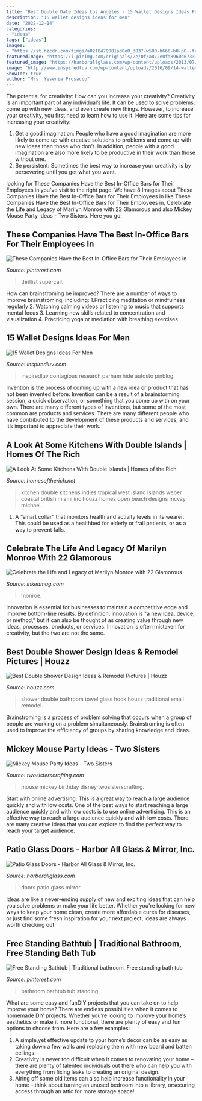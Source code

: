 ```yaml
---
title: "Best Double Date Ideas Los Angeles - 15 Wallet Designs Ideas For Men"
description: "15 wallet designs ideas for men"
date: "2022-12-14"
categories:
- "ideas"
tags: ["ideas"]
images:
- "https://st.hzcdn.com/fimgs/a0218479001ad0e0_3037-w500-h666-b0-p0--traditional-bathroom.jpg"
featuredImage: "https://i.pinimg.com/originals/2e/0f/a8/2e0fa8960d673332bc7e80fd920eaeb2.png"
featured_image: "https://harborallglass.com/wp-content/uploads/2013/07/911.jpg"
image: "http://www.inspiredluv.com/wp-content/uploads/2016/09/14-wallet-designs-ideas-683x1024.jpg"
ShowToc: true
author: "Mrs. Yesenia Prosacco"
---
```



The potential for creativity: How can you increase your creativity?
Creativity is an important part of any individual’s life. It can be used to solve problems, come up with new ideas, and even create new things. However, to increase your creativity, you first need to learn how to use it. Here are some tips for increasing your creativity: 
1. Get a good imagination: People who have a good imagination are more likely to come up with creative solutions to problems and come up with new ideas than those who don’t. In addition, people with a good imagination are also more likely to be productive in their work than those without one. 
2. Be persistent: Sometimes the best way to increase your creativity is by persevering until you get what you want.

	

		
looking for These Companies Have the Best In-Office Bars for Their Employees in you've visit to the right page. We have 8 Images about These Companies Have the Best In-Office Bars for Their Employees in like These Companies Have the Best In-Office Bars for Their Employees in, Celebrate the Life and Legacy of Marilyn Monroe with 22 Glamorous and also Mickey Mouse Party Ideas - Two Sisters. Here you go:
		
    
## These Companies Have The Best In-Office Bars For Their Employees In

<img loading=lazy src="https://i.pinimg.com/originals/2e/0f/a8/2e0fa8960d673332bc7e80fd920eaeb2.png" onerror="this.onerror=null;this.src='https://tse3.mm.bing.net/th?id=OIP.6YeW2UGPLmMPzwy70MvqyQHaFB&amp;pid=15.1';" alt="These Companies Have the Best In-Office Bars for Their Employees in">

_Source: pinterest.com_

>thrillist supercall. 

	

How can brainstroming be improved?
There are a number of ways to improve brainstroming, including: 
1.Practicing meditation or mindfulness regularly 
2. Watching calming videos or listening to music that supports mental focus 
3. Learning new skills related to concentration and visualization 
4. Practicing yoga or mediation with breathing exercises 

    
## 15 Wallet Designs Ideas For Men

<img loading=lazy src="http://www.inspiredluv.com/wp-content/uploads/2016/09/14-wallet-designs-ideas-683x1024.jpg" onerror="this.onerror=null;this.src='https://tse1.mm.bing.net/th?id=OIP.CILaBzHaFImF9bgFdVC4SwHaLG&amp;pid=15.1';" alt="15 Wallet Designs Ideas For Men">

_Source: inspiredluv.com_

>inspiredluv contagious research parham hide autosto pinblog. 

	

Invention is the process of coming up with a new idea or product that has not been invented before. Invention can be a result of a brainstorming session, a quick observation, or something that you come up with on your own. There are many different types of inventions, but some of the most common are products and services. There are many different people who have contributed to the development of these products and services, and it’s important to appreciate their work.

    
## A Look At Some Kitchens With Double Islands | Homes Of The Rich

<img loading=lazy src="http://homesoftherich.net/wp-content/uploads/2014/01/Screen-shot-2014-01-25-at-5.42.04-PM.png" onerror="this.onerror=null;this.src='https://tse3.mm.bing.net/th?id=OIP.uq4EEdpVCD4wjrrBoupB2wHaFK&amp;pid=15.1';" alt="A Look At Some Kitchens With Double Islands | Homes of the Rich">

_Source: homesoftherich.net_

>kitchen double kitchens indies tropical west island islands weber coastal british miami inc houzz homes open beach designs mcvay michael. 

	

1. A “smart collar” that monitors health and activity levels in its wearer. This could be used as a healthbed for elderly or frail patients, or as a way to prevent falls. 

    
## Celebrate The Life And Legacy Of Marilyn Monroe With 22 Glamorous

<img loading=lazy src="https://www.inkedmag.com/.image/t_share/MTY1ODkxMjIyMDIyMzk5Mzcw/marilyn-monroe-fb.jpg" onerror="this.onerror=null;this.src='https://tse3.mm.bing.net/th?id=OIP.K0zTLxbVj95xRSgrbTV-jAHaD4&amp;pid=15.1';" alt="Celebrate the Life and Legacy of Marilyn Monroe with 22 Glamorous">

_Source: inkedmag.com_

>monroe. 

	

Innovation is essential for businesses to maintain a competitive edge and improve bottom-line results. By definition, innovation is "a new idea, device, or method," but it can also be thought of as creating value through new ideas, processes, products, or services. Innovation is often mistaken for creativity, but the two are not the same.

    
## Best Double Shower Design Ideas &amp; Remodel Pictures | Houzz

<img loading=lazy src="https://st.hzcdn.com/fimgs/a0218479001ad0e0_3037-w500-h666-b0-p0--traditional-bathroom.jpg" onerror="this.onerror=null;this.src='https://tse3.mm.bing.net/th?id=OIP.GWJdVwiCzaGL8B5W3iVnEwHaJ3&amp;pid=15.1';" alt="Best Double Shower Design Ideas &amp; Remodel Pictures | Houzz">

_Source: houzz.com_

>shower double bathroom towel glass hook houzz traditional email remodel. 

	

Brainstroming is a process of problem solving that occurs when a group of people are working on a problem simultaneously. Brainstroming is often used to improve the efficiency of groups by sharing knowledge and ideas.

    
## Mickey Mouse Party Ideas - Two Sisters

<img loading=lazy src="https://www.twosisterscrafting.com/wp-content/uploads/2014/02/mickey-mouse-party-ideas-featured.jpg" onerror="this.onerror=null;this.src='https://tse4.mm.bing.net/th?id=OIP.kkboZCD6dl4-EQ30dUHSJgHaHa&amp;pid=15.1';" alt="Mickey Mouse Party Ideas - Two Sisters">

_Source: twosisterscrafting.com_

>mouse mickey birthday disney twosisterscrafting. 

	

Start with online advertising: This is a great way to reach a large audience quickly and with low costs.
One of the best ways to start reaching a large audience quickly and with low costs is to use online advertising. This is an effective way to reach a large audience quickly and with low costs. There are many creative ideas that you can explore to find the perfect way to reach your target audience.

    
## Patio Glass Doors - Harbor All Glass &amp; Mirror, Inc.

<img loading=lazy src="https://harborallglass.com/wp-content/uploads/2013/07/911.jpg" onerror="this.onerror=null;this.src='https://tse2.mm.bing.net/th?id=OIP.FJJOCXYJ_j-wMermJsh-JQHaGY&amp;pid=15.1';" alt="Patio Glass Doors - Harbor All Glass &amp; Mirror, Inc.">

_Source: harborallglass.com_

>doors patio glass mirror. 

	

Ideas are like a never-ending supply of new and exciting ideas that can help you solve problems or make your life better. Whether you're looking for new ways to keep your home clean, create more affordable cures for diseases, or just find some fresh inspiration for your next project, ideas are always worth checking out.

    
## Free Standing Bathtub | Traditional Bathroom, Free Standing Bath Tub

<img loading=lazy src="https://i.pinimg.com/736x/a4/1c/0a/a41c0afb8ab66cfe7380a2e8e3865437.jpg" onerror="this.onerror=null;this.src='https://tse3.mm.bing.net/th?id=OIP.7yydD29s8uAYsK1Wtuhi0gHaE8&amp;pid=15.1';" alt="Free Standing Bathtub | Traditional bathroom, Free standing bath tub">

_Source: pinterest.com_

>bathroom bathtub tub standing. 

	

What are some easy and funDIY projects that you can take on to help improve your home?
There are endless possibilities when it comes to homemade DIY projects. Whether you’re looking to improve your home’s aesthetics or make it more functional, there are plenty of easy and fun options to choose from. Here are a few examples: 
1. A simple,yet effective update to your home’s décor can be as easy as taking down a few walls and replacing them with new board and batten ceilings. 
2. Creativity is never too difficult when it comes to renovating your home – there are plenty of talented individuals out there who can help you with everything from fixing leaks to creating an original design. 
3. Airing off some old items can also help increase functionality in your home – think about turning an unused bedroom into a library, orsecuring access through an attic for more storage space!


